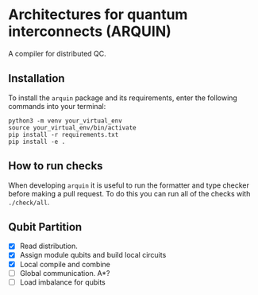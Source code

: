 # Architectures for quantum interconnects (ARQUIN)
A compiler for distributed QC.

## Installation
To install the `arquin` package and its requirements, enter the following
commands into your terminal:

```
python3 -m venv your_virtual_env
source your_virtual_env/bin/activate
pip install -r requirements.txt
pip install -e .
```

## How to run checks
When developing `arquin` it is useful to run the formatter and type checker before making a pull request.
To do this you can run all of the checks with `./check/all`.

## Qubit Partition
- [x] Read distribution.
- [x] Assign module qubits and build local circuits
- [x] Local compile and combine
- [ ] Global communication. A*?
- [ ] Load imbalance for qubits